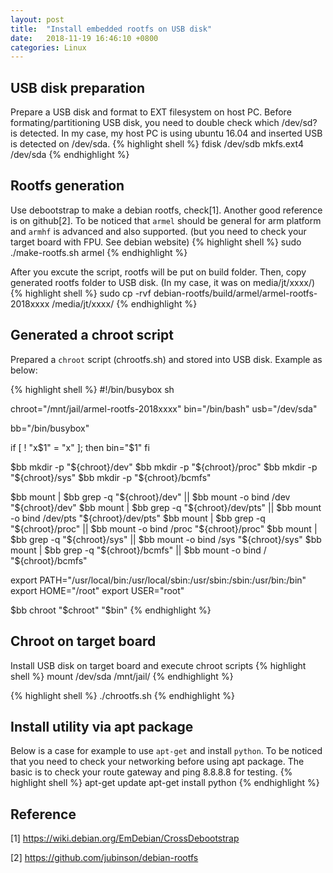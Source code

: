 ```yaml
---
layout: post
title:  "Install embedded rootfs on USB disk"
date:   2018-11-19 16:46:10 +0800
categories: Linux
---
```


USB disk preparation
---
Prepare a USB disk and format to EXT filesystem on host PC.
Before formating/partitioning USB disk, you need to double check which /dev/sd? is detected.
In my case, my host PC is using ubuntu 16.04 and inserted USB is detected on /dev/sda.
{% highlight shell %}
fdisk /dev/sdb
mkfs.ext4 /dev/sda
{% endhighlight %}

Rootfs generation
---
Use debootstrap to make a debian rootfs, check[1]. Another good reference is on github[2]. 
To be noticed that `armel` should be general for arm platform and `armhf` is advanced and also supported. 
(but you need to check your target board with FPU. See debian website) 
{% highlight shell %}
sudo ./make-rootfs.sh armel
{% endhighlight %}

After you excute the script, rootfs will be put on build folder.
Then, copy generated rootfs folder to USB disk. (In my case, it was on media/jt/xxxx/)
{% highlight shell %}
sudo cp -rvf debian-rootfs/build/armel/armel-rootfs-2018xxxx /media/jt/xxxx/
{% endhighlight %}

Generated a chroot script
---
Prepared a `chroot` script (chrootfs.sh) and stored into USB disk.
Example as below:

{% highlight shell %}
#!/bin/busybox sh

chroot="/mnt/jail/armel-rootfs-2018xxxx"
bin="/bin/bash"
usb="/dev/sda"

bb="/bin/busybox"

if [ ! "x$1" = "x" ]; then
        bin="$1"
fi

$bb mkdir -p "${chroot}/dev"
$bb mkdir -p "${chroot}/proc"
$bb mkdir -p "${chroot}/sys"
$bb mkdir -p "${chroot}/bcmfs"

$bb mount | $bb grep -q "${chroot}/dev"     || $bb mount -o bind /dev     "${chroot}/dev"
$bb mount | $bb grep -q "${chroot}/dev/pts" || $bb mount -o bind /dev/pts "${chroot}/dev/pts"
$bb mount | $bb grep -q "${chroot}/proc"    || $bb mount -o bind /proc    "${chroot}/proc"
$bb mount | $bb grep -q "${chroot}/sys"     || $bb mount -o bind /sys     "${chroot}/sys"
$bb mount | $bb grep -q "${chroot}/bcmfs"   || $bb mount -o bind /        "${chroot}/bcmfs"

export PATH="/usr/local/bin:/usr/local/sbin:/usr/sbin:/sbin:/usr/bin:/bin"
export HOME="/root"
export USER="root"

$bb chroot "$chroot" "$bin"
{% endhighlight %}


Chroot on target board
---
Install USB disk on target board and execute chroot scripts
{% highlight shell %}
mount /dev/sda /mnt/jail/
{% endhighlight %}

{% highlight shell %}
./chrootfs.sh
{% endhighlight %}


Install utility via apt package
---
Below is a case for example to use `apt-get` and install `python`.
To be noticed that you need to check your networking before using apt package. 
The basic is to check your route gateway and ping 8.8.8.8 for testing.
{% highlight shell %}
apt-get update
apt-get install python
{% endhighlight %}

Reference
---
[1] https://wiki.debian.org/EmDebian/CrossDebootstrap

[2] https://github.com/jubinson/debian-rootfs


